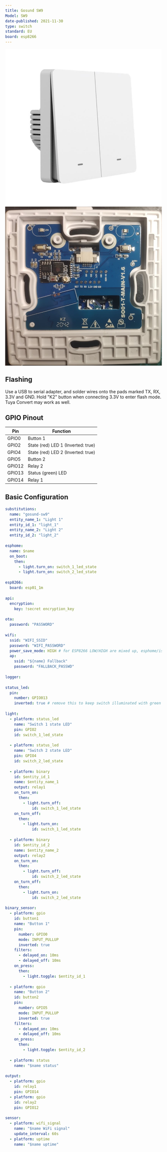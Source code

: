 ```yaml
---
title: Gosund SW9
Model: SW9
date-published: 2021-11-30
type: switch
standard: EU
board: esp8266
---
```


![Product Image](gosund_sw9.jpg "Product Image")
![Gosund SW9 internals](gosund_sw9_int.jpg "Gosund SW9 internals")

## Flashing

Use a USB to serial adapter, and solder wires onto the pads marked TX, RX, 3.3V and GND. Hold "K2" button when connecting 3.3V to enter flash mode. Tuya Convert may work as well.

## GPIO Pinout

| Pin    | Function                           |
| ------ | ---------------------------------- |
| GPIO0  | Button 1                           |
| GPIO2  | State (red) LED 1 (Inverted: true) |
| GPIO4  | State (red) LED 2 (Inverted: true) |
| GPIO5  | Button 2                           |
| GPIO12 | Relay 2                            |
| GPIO13 | Status (green) LED                 |
| GPIO14 | Relay 1                            |

## Basic Configuration

```yaml
substitutions:
  name: "gosund-sw9"
  entity_name_1: "Light 1"
  entity_id_1: "light_1"
  entity_name_2: "Light 2"
  entity_id_2: "light_2"

esphome:
  name: $name
  on_boot:
    then:
      - light.turn_on: switch_1_led_state
      - light.turn_on: switch_2_led_state

esp8266:
  board: esp01_1m

api:
  encryption:
    key: !secret encryption_key

ota:
  password: "PASSWORD"

wifi:
  ssid: "WIFI_SSID"
  password: "WIFI_PASSWORD"
  power_save_mode: HIGH # for ESP8266 LOW/HIGH are mixed up, esphome/issues/issues/1532
  ap:
    ssid: "${name} Fallback"
    password: "FALLBACK_PASSWD"

logger:

status_led:
  pin:
    number: GPIO013
    inverted: true # remove this to keep switch illuminated with green LEDs

light:
  - platform: status_led
    name: "Switch 1 state LED"
    pin: GPIO2
    id: switch_1_led_state

  - platform: status_led
    name: "Switch 2 state LED"
    pin: GPIO4
    id: switch_2_led_state

  - platform: binary
    id: $entity_id_1
    name: $entity_name_1
    output: relay1
    on_turn_on:
      then:
        - light.turn_off:
            id: switch_1_led_state
    on_turn_off:
      then:
        - light.turn_on:
            id: switch_1_led_state

  - platform: binary
    id: $entity_id_2
    name: $entity_name_2
    output: relay2
    on_turn_on:
      then:
        - light.turn_off:
            id: switch_2_led_state
    on_turn_off:
      then:
        - light.turn_on:
            id: switch_2_led_state

binary_sensor:
  - platform: gpio
    id: button1
    name: "Button 1"
    pin:
      number: GPIO0
      mode: INPUT_PULLUP
      inverted: true
    filters:
      - delayed_on: 10ms
      - delayed_off: 10ms
    on_press:
      then:
        - light.toggle: $entity_id_1

  - platform: gpio
    name: "Button 2"
    id: button2
    pin:
      number: GPIO5
      mode: INPUT_PULLUP
      inverted: true
    filters:
      - delayed_on: 10ms
      - delayed_off: 10ms
    on_press:
      then:
        - light.toggle: $entity_id_2

  - platform: status
    name: "$name status"

output:
  - platform: gpio
    id: relay1
    pin: GPIO14
  - platform: gpio
    id: relay2
    pin: GPIO12

sensor:
  - platform: wifi_signal
    name: "$name WiFi signal"
    update_interval: 60s
  - platform: uptime
    name: "$name uptime"
```
